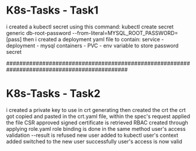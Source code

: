 # K8s-Tasks - Task1
i created a kubectl secret using this command:
	kubectl create secret generic db-root-password --from-literal=MYSQL_ROOT_PASSWORD=[pass]
then i created a deployment yaml file to contain:
	service - deployment - mysql containers - PVC - env variable to store password secret
	
#############################################################################################

# K8s-Tasks - Task2
i created a private key to use in crt generating
then created the crt 
the crt got copied and pasted in the crt.yaml file, within the spec's request
applied the file
CSR approved
signed certificate is retrieved
RBAC created through applying role.yaml 
role binding is done in the same method
user's access validation --result is refused
new user added to kubectl 
user's context added
switched to the new user successfully 
user's access is now valid
